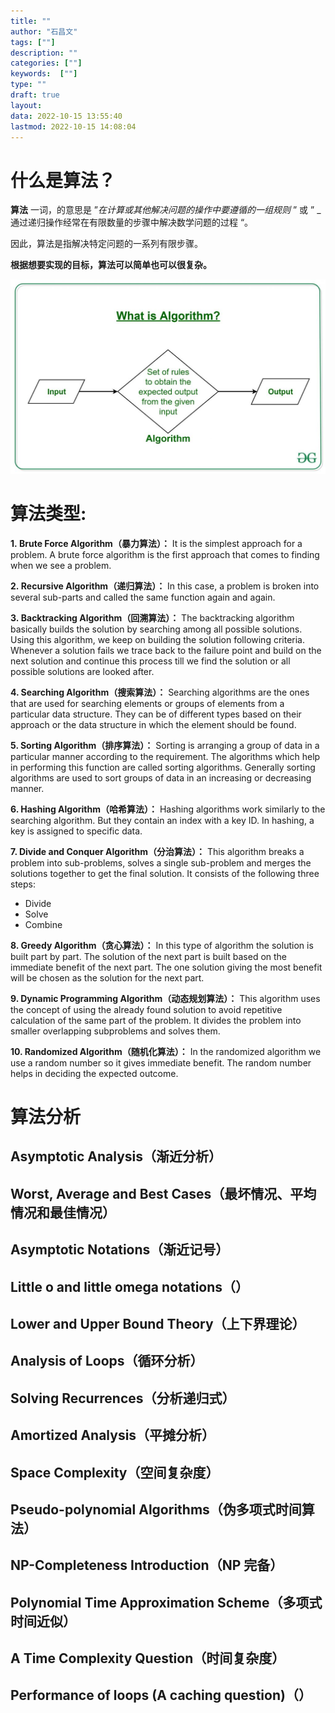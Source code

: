 ```yaml
---
title: ""
author: "石昌文"
tags: [""]
description: ""
categories: [""]
keywords:  [""]
type: ""
draft: true
layout: 
data: 2022-10-15 13:55:40
lastmod: 2022-10-15 14:08:04
---
```


# 什么是算法？

**算法** 一词，的意思是 ”_在计算或其他解决问题的操作中要遵循的一组规则_ ” 或 ” _通过递归操作经常在有限数量的步骤中解决数学问题的过程 “。

因此，算法是指解决特定问题的一系列有限步骤。

**根据想要实现的目标，算法可以简单也可以很复杂。**

![](01.%20算法学习2.assets/image-20221015135928.png)

# 算法类型:

**1. Brute Force Algorithm（暴力算法）：** It is the simplest approach for a problem. A brute force algorithm is the first approach that comes to finding when we see a problem.

**2. Recursive Algorithm（递归算法）：** In this case, a problem is broken into several sub-parts and called the same function again and again.

**3. Backtracking Algorithm（回溯算法）：** The backtracking algorithm basically builds the solution by searching among all possible solutions. Using this algorithm, we keep on building the solution following criteria. Whenever a solution fails we trace back to the failure point and build on the next solution and continue this process till we find the solution or all possible solutions are looked after.

**4. Searching Algorithm（搜索算法）：** Searching algorithms are the ones that are used for searching elements or groups of elements from a particular data structure. They can be of different types based on their approach or the data structure in which the element should be found.

**5. Sorting Algorithm（排序算法）：** Sorting is arranging a group of data in a particular manner according to the requirement. The algorithms which help in performing this function are called sorting algorithms. Generally sorting algorithms are used to sort groups of data in an increasing or decreasing manner.

**6. Hashing Algorithm（哈希算法）：** Hashing algorithms work similarly to the searching algorithm. But they contain an index with a key ID. In hashing, a key is assigned to specific data.

**7. Divide and Conquer Algorithm（分治算法）：** This algorithm breaks a problem into sub-problems, solves a single sub-problem and merges the solutions together to get the final solution. It consists of the following three steps:

- Divide
- Solve
- Combine

**8. Greedy Algorithm（贪心算法）：** In this type of algorithm the solution is built part by part. The solution of the next part is built based on the immediate benefit of the next part. The one solution giving the most benefit will be chosen as the solution for the next part.

**9. Dynamic Programming Algorithm（动态规划算法）：** This algorithm uses the concept of using the already found solution to avoid repetitive calculation of the same part of the problem. It divides the problem into smaller overlapping subproblems and solves them.

**10. Randomized Algorithm（随机化算法）：** In the randomized algorithm we use a random number so it gives immediate benefit. The random number helps in deciding the expected outcome.

# 算法分析
## Asymptotic Analysis（渐近分析）
## Worst, Average and Best Cases（最坏情况、平均情况和最佳情况）
## Asymptotic Notations（渐近记号）
## Little o and little omega notations（）
## Lower and Upper Bound Theory（上下界理论）
## Analysis of Loops（循环分析）
## Solving Recurrences（分析递归式）
## Amortized Analysis（平摊分析）
## Space Complexity（空间复杂度）
## Pseudo-polynomial Algorithms（伪多项式时间算法）
## NP-Completeness Introduction（NP 完备）
## Polynomial Time Approximation Scheme（多项式时间近似）
## A Time Complexity Question（时间复杂度）
## Performance of loops (A caching question)（）